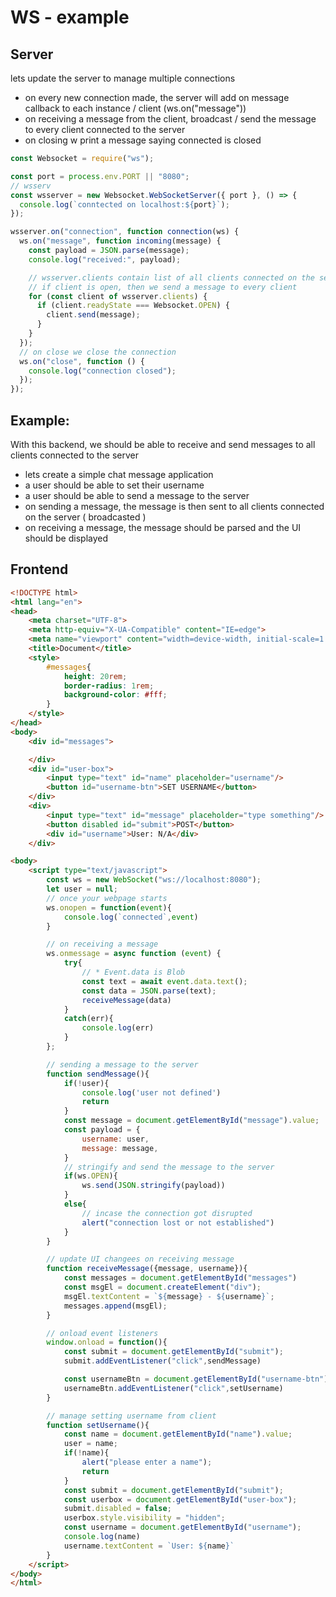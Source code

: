 # WS - example

## Server

lets update the server to manage multiple connections

- on every new connection made, the server will add on message callback to each instance / client (ws.on("message"))
- on receiving a message from the client, broadcast / send the message to every client connected to the server
- on closing w print a message saying connected is closed

```js
const Websocket = require("ws");

const port = process.env.PORT || "8080";
// wsserv
const wsserver = new Websocket.WebSocketServer({ port }, () => {
  console.log(`conntected on localhost:${port}`);
});

wsserver.on("connection", function connection(ws) {
  ws.on("message", function incoming(message) {
    const payload = JSON.parse(message);
    console.log("received:", payload);

    // wsserver.clients contain list of all clients connected on the server
    // if client is open, then we send a message to every client
    for (const client of wsserver.clients) {
      if (client.readyState === Websocket.OPEN) {
        client.send(message);
      }
    }
  });
  // on close we close the connection
  ws.on("close", function () {
    console.log("connection closed");
  });
});
```

## Example:

With this backend, we should be able to receive and send messages to all clients connected to the server

- lets create a simple chat message application
- a user should be able to set their username
- a user should be able to send a message to the server
- on sending a message, the message is then sent to all clients connected on the server ( broadcasted )
- on receiving a message, the message should be parsed and the UI should be displayed

## Frontend

```html
<!DOCTYPE html>
<html lang="en">
<head>
    <meta charset="UTF-8">
    <meta http-equiv="X-UA-Compatible" content="IE=edge">
    <meta name="viewport" content="width=device-width, initial-scale=1.0">
    <title>Document</title>
    <style>
        #messages{
            height: 20rem;
            border-radius: 1rem;
            background-color: #fff;
        }
    </style>
</head>
<body>
    <div id="messages">

    </div>
    <div id="user-box">
        <input type="text" id="name" placeholder="username"/>
        <button id="username-btn">SET USERNAME</button>
    </div>
    <div>
        <input type="text" id="message" placeholder="type something"/>
        <button disabled id="submit">POST</button>
        <div id="username">User: N/A</div>
    </div>

<body>
    <script type="text/javascript">
        const ws = new WebSocket("ws://localhost:8080");
        let user = null;
        // once your webpage starts
        ws.onopen = function(event){
            console.log(`connected`,event)
        }

        // on receiving a message
        ws.onmessage = async function (event) {
            try{
                // * Event.data is Blob
                const text = await event.data.text();
                const data = JSON.parse(text);
                receiveMessage(data)
            }
            catch(err){
                console.log(err)
            }
        };

        // sending a message to the server
        function sendMessage(){
            if(!user){
                console.log('user not defined')
                return
            }
            const message = document.getElementById("message").value;
            const payload = {
                username: user,
                message: message,
            }
            // stringify and send the message to the server
            if(ws.OPEN){
                ws.send(JSON.stringify(payload))
            }
            else{
                // incase the connection got disrupted
                alert("connection lost or not established")
            }
        }

        // update UI changees on receiving message
        function receiveMessage({message, username}){
            const messages = document.getElementById("messages")
            const msgEl = document.createElement("div");
            msgEl.textContent = `${message} - ${username}`;
            messages.append(msgEl);
        }

        // onload event listeners
        window.onload = function(){
            const submit = document.getElementById("submit");
            submit.addEventListener("click",sendMessage)

            const usernameBtn = document.getElementById("username-btn");
            usernameBtn.addEventListener("click",setUsername)
        }

        // manage setting username from client
        function setUsername(){
            const name = document.getElementById("name").value;
            user = name;
            if(!name){
                alert("please enter a name");
                return
            }
            const submit = document.getElementById("submit");
            const userbox = document.getElementById("user-box");
            submit.disabled = false;
            userbox.style.visibility = "hidden";
            const username = document.getElementById("username");
            console.log(name)
            username.textContent = `User: ${name}`
        }
    </script>
</body>
</html>
```

